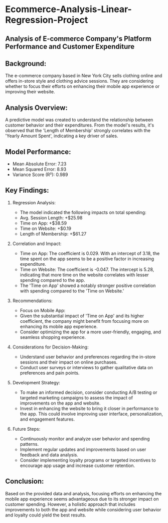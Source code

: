 # Ecommerce-Analysis-Linear-Regression-Project

## Analysis of E-commerce Company's Platform Performance and Customer Expenditure

## Background:
The e-commerce company based in New York City sells clothing online and offers in-store style and clothing advice sessions. They are considering whether to focus their efforts on enhancing their mobile app experience or improving their website.

## Analysis Overview:
A predictive model was created to understand the relationship between customer behavior and their expenditures. From the model's results, it's observed that the 'Length of Membership' strongly correlates with the 'Yearly Amount Spent', indicating a key driver of sales.

## Model Performance:
  *	Mean Absolute Error: 7.23
  * Mean Squared Error: 8.93
  *	Variance Score (R²): 0.989

## Key Findings:
1. Regression Analysis:
    *	The model indicated the following impacts on total spending:
    *	Avg. Session Length: +$25.98
    *	Time on App: +$38.59
    *	Time on Website: +$0.19
    *	Length of Membership: +$61.27

2. Correlation and Impact:
    *	Time on App: The coefficient is 0.029. With an intercept of 3.18, the time spent on the app seems to be a positive factor in increasing expenditure.
    *	Time on Website: The coefficient is -0.047. The intercept is 5.28, indicating that more time on the website correlates with lesser spending compared to the app.
    *	The 'Time on App' showed a notably stronger positive correlation with spending compared to the 'Time on Website.'

3. Recommendations:
    *	Focus on Mobile App:
    *	Given the substantial impact of 'Time on App' and its higher coefficient, the company might benefit from focusing more on enhancing its mobile app experience.
    *	Consider optimizing the app for a more user-friendly, engaging, and seamless shopping experience.

4. Considerations for Decision-Making:
    *	Understand user behavior and preferences regarding the in-store sessions and their impact on online purchases.
    *	Conduct user surveys or interviews to gather qualitative data on preferences and pain points.

5. Development Strategy:
    *	To make an informed decision, consider conducting A/B testing or targeted marketing campaigns to assess the impact of improvements on the app and website.
    *	Invest in enhancing the website to bring it closer in performance to the app. This could involve improving user interface, personalization, and engagement features.

6. Future Steps:
    *	Continuously monitor and analyze user behavior and spending patterns.
    *	Implement regular updates and improvements based on user feedback and data analysis.
    *	Consider implementing loyalty programs or targeted incentives to encourage app usage and increase customer retention.

## Conclusion: 
Based on the provided data and analysis, focusing efforts on enhancing the mobile app experience seems advantageous due to its stronger impact on customer spending. However, a holistic approach that includes improvements to both the app and website while considering user behavior and loyalty could yield the best results.
